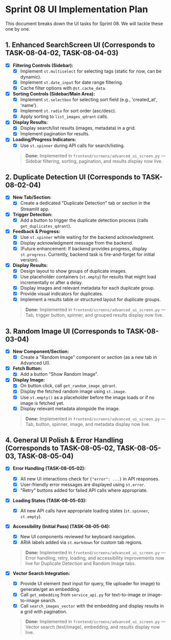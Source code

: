 # Sprint 08 UI Implementation Plan

This document breaks down the UI tasks for Sprint 08. We will tackle these one by one.

## 1. Enhanced SearchScreen UI (Corresponds to TASK-08-04-02, TASK-08-04-03)

- [x] **Filtering Controls (Sidebar):**
    - [x] Implement `st.multiselect` for selecting tags (static for now, can be dynamic).
    - [x] Implement `st.date_input` for date range filtering.
    - [x] Cache filter options with `@st.cache_data`.
- [x] **Sorting Controls (Sidebar/Main Area):**
    - [x] Implement `st.selectbox` for selecting sort field (e.g., 'created_at', 'name').
    - [x] Implement `st.radio` for sort order (asc/desc).
    - [x] Apply sorting to `list_images_qdrant` calls.
- [x] **Display Results:**
    - [x] Display search/list results (images, metadata) in a grid.
    - [x] Implement pagination for results.
- [x] **Loading/Progress Indicators:**
    - [x] Use `st.spinner` during API calls for search/listing.
    > **Done:** Implemented in `frontend/screens/advanced_ui_screen.py` — Sidebar filtering, sorting, pagination, and results display now live.

## 2. Duplicate Detection UI (Corresponds to TASK-08-02-04)

- [x] **New Tab/Section:**
    - [x] Create a dedicated "Duplicate Detection" tab or section in the Streamlit app.
- [x] **Trigger Detection:**
    - [x] Add a button to trigger the duplicate detection process (calls `get_duplicates_qdrant`).
- [x] **Feedback & Progress:**
    - [x] Use `st.spinner` while waiting for the backend acknowledgment.
    - [x] Display acknowledgment message from the backend.
    - [x] (Future enhancement: If backend provides progress, display `st.progress`. Currently, backend task is fire-and-forget for initial version).
- [x] **Display Results:**
    - [x] Design layout to show groups of duplicate images.
    - [x] Use placeholder containers (`st.empty`) for results that might load incrementally or after a delay.
    - [x] Display images and relevant metadata for each duplicate group.
    - [x] Provide visual indicators for duplicates.
    - [x] Implement a results table or structured layout for duplicate groups.
    > **Done:** Implemented in `frontend/screens/advanced_ui_screen.py` — Tab, trigger button, spinner, and grouped results display now live.

## 3. Random Image UI (Corresponds to TASK-08-03-04)

- [x] **New Component/Section:**
    - [x] Create a "Random Image" component or section (as a new tab in Advanced UI).
- [x] **Fetch Button:**
    - [x] Add a button "Show Random Image".
- [x] **Display Image:**
    - [x] On button click, call `get_random_image_qdrant`.
    - [x] Display the fetched random image using `st.image`.
    - [x] Use `st.empty()` as a placeholder before the image loads or if no image is fetched yet.
    - [x] Display relevant metadata alongside the image.
    > **Done:** Implemented in `frontend/screens/advanced_ui_screen.py` — Tab, button, spinner, image, and metadata display now live.

## 4. General UI Polish & Error Handling (Corresponds to TASK-08-05-02, TASK-08-05-03, TASK-08-05-04)

- [x] **Error Handling (TASK-08-05-02):**
    - [x] All new UI interactions check for `{"error": ...}` in API responses.
    - [x] User-friendly error messages are displayed using `st.error`.
    - [x] "Retry" buttons added for failed API calls where appropriate.
- [x] **Loading States (TASK-08-05-03):**
    - [x] All new API calls have appropriate loading states (`st.spinner`, `st.empty`).
- [x] **Accessibility (Initial Pass) (TASK-08-05-04):**
    - [x] New UI components reviewed for keyboard navigation.
    - [x] ARIA labels added via `st.markdown` for custom tab regions.
    > **Done:** Implemented in `frontend/screens/advanced_ui_screen.py` — Error handling, retry, loading, and accessibility improvements now live for Duplicate Detection and Random Image tabs.

- [x] **Vector Search Integration:**
    - [x] Provide UI element (text input for query, file uploader for image) to generate/get an embedding.
    - [x] Call `get_embedding` from `service_api.py` for text-to-image or image-to-image search.
    - [x] Call `search_images_vector` with the embedding and display results in a grid with pagination.
    > **Done:** Implemented in `frontend/screens/advanced_ui_screen.py` — Vector search (text/image), embedding, and results display now live. 